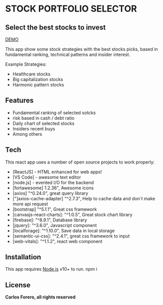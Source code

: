 # STOCK PORTFOLIO SELECTOR
## Select the best stocks to invest

[DEMO](https://hopeful-newton-076d27.netlify.app)

This app show some stock strategies with the best stocks picks, based in fundamental ranking, technical patterns and insider interest.

Example Strategies:

- Healthcare stocks
- Big capitalization stocks
- Harmonic pattern stocks

## Features

- Fundamental ranking of selected sotcks
- risk based in cash / debt ratio
- Daily chart of selected stocks
- Insiders recent buys
- Among others



## Tech

This react app uses a number of open source projects to work properly:

- [ReactJS] - HTML enhanced for web apps!
- [VS Code] - awesome text editor
- [node.js] - evented I/O for the backend
- [fortawesome] 1.2.36", Awesome icons
- [axios] "^0.24.0", great query library
- ["]axios-cache-adapter] "^2.7.3", Help to cache data and don´t make more api request
- [bootstrap]  "^5.1.1", Great css framework
- [canvasjs-react-charts]: "^1.0.5", Great stock chart library
- [firebase]: "^8.9.1", Database library
- [jquery]: "^3.6.0", Javascript component
- [localforage]: "^1.10.0", Save data in local storage
- [semantic-ui-css]: "^2.4.1", great css framework to input
- [web-vitals]: "^1.1.2", react web component


## Installation

This app requires [Node.js](https://nodejs.org/) v10+ to run.
npm i


## License

**Carlos Forero, all rights reserved**
